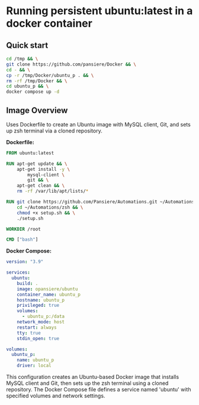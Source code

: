 # Running persistent ubuntu:latest in a docker container

## Quick start

```BASH
cd /tmp && \
git clone https://github.com/pansiere/Docker && \
cd - && \
cp -r /tmp/Docker/ubuntu_p . && \
rm -rf /tmp/Docker && \
cd ubuntu_p && \
docker compose up -d
```

## Image Overview

Uses Dockerfile to create an Ubuntu
image with MySQL client, Git, and sets up zsh terminal via a cloned repository.

**Dockerfile:**

```dockerfile
FROM ubuntu:latest

RUN apt-get update && \
    apt-get install -y \
        mysql-client \
        git && \
    apt-get clean && \
    rm -rf /var/lib/apt/lists/*

RUN git clone https://github.com/Pansiere/Automations.git ~/Automations && \
    cd ~/Automations/zsh && \
    chmod +x setup.sh && \
    ./setup.sh

WORKDIR /root

CMD ["bash"]
```

**Docker Compose:**

```yaml
version: "3.9"

services:
  ubuntu:
    build: .
    image: opansiere/ubuntu
    container_name: ubuntu_p
    hostname: ubuntu_p
    privileged: true
    volumes:
      - ubuntu_p:/data
    network_mode: host
    restart: always
    tty: true
    stdin_open: true

volumes:
  ubuntu_p:
    name: ubuntu_p
    driver: local
```

This configuration creates an Ubuntu-based Docker image that installs MySQL client and Git, then sets up the zsh terminal using a cloned repository. The Docker Compose file defines a service named 'ubuntu' with specified volumes and network settings.
